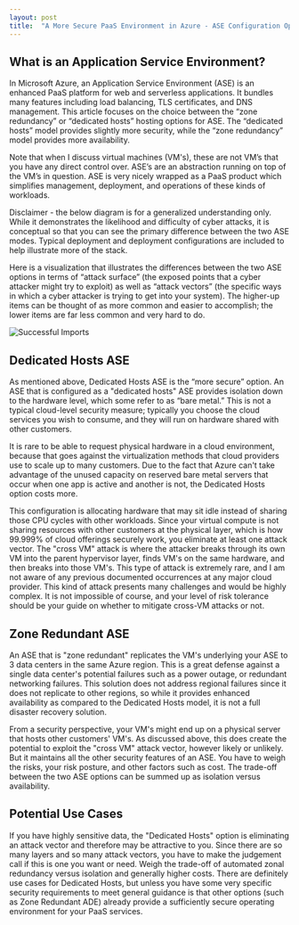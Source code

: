 ```yaml
---
layout: post
title:  "A More Secure PaaS Environment in Azure - ASE Configuration Options"
---
```


## What is an Application Service Environment?

In Microsoft Azure, an Application Service Environment (ASE) is an enhanced PaaS platform for web and serverless applications. It bundles many features including load balancing, TLS certificates, and DNS management. This article focuses on the choice between the “zone redundancy” or “dedicated hosts” hosting options for ASE. The “dedicated hosts” model provides slightly more security, while the “zone redundancy” model provides more availability.

Note that when I discuss virtual machines (VM's), these are not VM’s that you have any direct control over. ASE’s are an abstraction running on top of the VM’s in question. ASE is very nicely wrapped as a PaaS product which simplifies management, deployment, and operations of these kinds of workloads.

Disclaimer - the below diagram is for a generalized understanding only. While it demonstrates the likelihood and difficulty of cyber attacks, it is conceptual so that you can see the primary difference between the two ASE modes. Typical deployment and deployment configurations are included to help illustrate more of the stack.

Here is a visualization that illustrates the differences between the two ASE options in terms of “attack surface” (the exposed points that a cyber attacker might try to exploit) as well as “attack vectors” (the specific ways in which a cyber attacker is trying to get into your system). The higher-up items can be thought of as more common and easier to accomplish; the lower items are far less common and very hard to do.

![Successful Imports](/assets/2024-11-01-ase-layers.png)

## Dedicated Hosts ASE

As mentioned above, Dedicated Hosts ASE is the “more secure” option. An ASE that is configured as a "dedicated hosts" ASE provides isolation down to the hardware level, which some refer to as “bare metal.” This is not a typical cloud-level security measure; typically you choose the cloud services you wish to consume, and they will run on hardware shared with other customers.

It is rare to be able to request physical hardware in a cloud environment, because that goes against the virtualization methods that cloud providers use to scale up to many customers. Due to the fact that Azure can't take advantage of the unused capacity on reserved bare metal servers that occur when one app is active and another is not, the Dedicated Hosts option costs more.

This configuration is allocating hardware that may sit idle instead of sharing those CPU cycles with other workloads. Since your virtual compute is not sharing resources with other customers at the physical layer, which is how 99.999% of cloud offerings securely work, you eliminate at least one attack vector. The "cross VM" attack is where the attacker breaks through its own VM into the parent hypervisor layer, finds VM's on the same hardware, and then breaks into those VM's. This type of attack is extremely rare, and I am not aware of any previous documented occurrences at any major cloud provider. This kind of attack presents many challenges and would be highly complex. It is not impossible of course, and your level of risk tolerance should be your guide on whether to mitigate cross-VM attacks or not.

## Zone Redundant ASE

An ASE that is "zone redundant" replicates the VM's underlying your ASE to 3 data centers in the same Azure region. This is a great defense against a single data center's potential failures such as a power outage, or redundant networking failures. This solution does not address regional failures since it does not replicate to other regions, so while it provides enhanced availability as compared to the Dedicated Hosts model, it is not a full disaster recovery solution.

From a security perspective, your VM's might end up on a physical server that hosts other customers' VM's. As discussed above, this does create the potential to exploit the "cross VM" attack vector, however likely or unlikely. But it maintains all the other security features of an ASE. You have to weigh the risks, your risk posture, and other factors such as cost. The trade-off between the two ASE options can be summed up as isolation versus availability.

## Potential Use Cases

If you have highly sensitive data, the "Dedicated Hosts" option is eliminating an attack vector and therefore may be attractive to you. Since there are so many layers and so many attack vectors, you have to make the judgement call if this is one you want or need. Weigh the trade-off of automated zonal redundancy versus isolation and generally higher costs. There are definitely use cases for Dedicated Hosts, but unless you have some very specific security requirements to meet general guidance is that other options (such as Zone Redundant ADE) already provide a sufficiently secure operating environment for your PaaS services.
